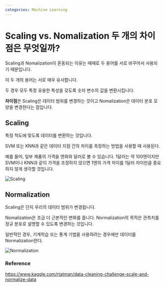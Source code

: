 ```yaml
---
categories: Machine Learning
---
```

# Scaling vs. Nomalization 두 개의 차이점은 무엇일까?
Scaling과 Nomalization이 혼동되는 이유는 때때로 두 용어를 서로 바꾸어서 사용되기 때문입니다.

이 두 개의 용어는 서로 매우 유사합니다.

두 경우 모두 특정 유용한 특성을 갖도록 숫자 변수의 값을 변환시킵니다.

**차이점**은 Scaling은 데이터 범위를 변경하는 것이고 Nomalization은 데이터 분포 모양을 변경한다는 점입니다.

## Scaling
특정 척도에 맞도록 데이터를 변환하는 것입니다.

SVM 또는 KNN과 같은 데이터 지점 간의 차이를 측정하는 방법을 사용할 때 사용된다.

예를 들어, 일부 제품의 가격을 엔화와 달러로 볼 수 있습니다. 1달러는 약 100엔이지만 SVM이나 KNN과 같이 가격을 조정하지 않으면 1엔의 가격 차이를 1달러 차이만큼 중요하지 않게 생각할 것입니다.

![Scaling](https://www.kaggleusercontent.com/kf/3013017/eyJhbGciOiJkaXIiLCJlbmMiOiJBMTI4Q0JDLUhTMjU2In0..L9_EltS3TgMI9yGBB6tJXQ.1jFqRWoFyr0UBezhSzzpiiJKX2Oj3Hj3Peo7VCiy27C1-WSh2CjIfy6hG8w12-Isv9vhxy-_Hk3rEFdE6chMDoJJ4MG-6sXCf4cyzweE2YLBjfsDbrEu9u3xzsPOAsFlE6F-aSLfjC4frWcjoqSBKVm5EXLNmMg8WhR5btEwop8fsWf3tX7NrCMrj6oKu9yQ.nn-52juOBBEygbAX5c0VhQ/__results___files/__results___5_1.png)


## Normalization
Scaling은 단지 우리의 데이터 범위가 변경됩니다.

Nomalization은 조금 더 근본적인 변화를 줍니다. Normalization의 목적은 관측치를 정규 분포로 설명할 수 있도록 변경하는 것입니다.

일반적인 경우, 기계학습 또는 통계 기법을 사용하려는 경우에만 데이터를 Normalization한다.

![Normalization](https://www.kaggleusercontent.com/kf/3013017/eyJhbGciOiJkaXIiLCJlbmMiOiJBMTI4Q0JDLUhTMjU2In0..L9_EltS3TgMI9yGBB6tJXQ.1jFqRWoFyr0UBezhSzzpiiJKX2Oj3Hj3Peo7VCiy27C1-WSh2CjIfy6hG8w12-Isv9vhxy-_Hk3rEFdE6chMDoJJ4MG-6sXCf4cyzweE2YLBjfsDbrEu9u3xzsPOAsFlE6F-aSLfjC4frWcjoqSBKVm5EXLNmMg8WhR5btEwop8fsWf3tX7NrCMrj6oKu9yQ.nn-52juOBBEygbAX5c0VhQ/__results___files/__results___7_1.png)


### Reference
https://www.kaggle.com/rtatman/data-cleaning-challenge-scale-and-normalize-data
